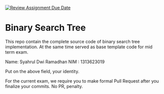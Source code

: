 [![Review Assignment Due Date](https://classroom.github.com/assets/deadline-readme-button-22041afd0340ce965d47ae6ef1cefeee28c7c493a6346c4f15d667ab976d596c.svg)](https://classroom.github.com/a/LXIEJ7jv)
# Binary Search Tree

This repo contain the complete source code of binary search tree implementation. At the same time served as base template code for mid term exam. 

Name: Syahrul Dwi Ramadhan
NIM : 1313623019

Put on the above field, your identity. 

For the current exam, we require you to make formal Pull Request after you finalize your commits. No PR, penalty.
